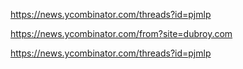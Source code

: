 

https://news.ycombinator.com/threads?id=pjmlp


https://news.ycombinator.com/from?site=dubroy.com


https://news.ycombinator.com/threads?id=pjmlp